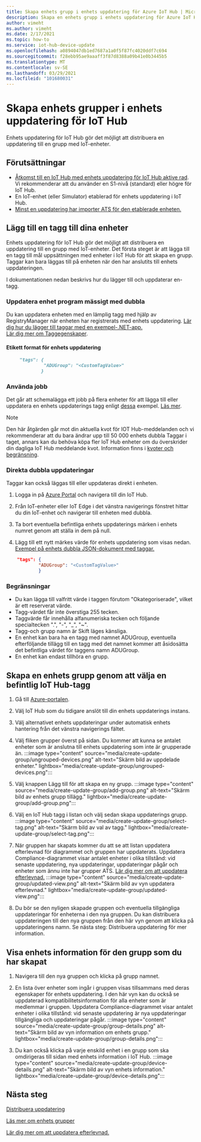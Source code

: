 ```yaml
---
title: Skapa enhets grupp i enhets uppdatering för Azure IoT Hub | Microsoft Docs
description: Skapa en enhets grupp i enhets uppdatering för Azure IoT Hub
author: vimeht
ms.author: vimeht
ms.date: 2/17/2021
ms.topic: how-to
ms.service: iot-hub-device-update
ms.openlocfilehash: a0894047db1ed7687a1a0f5f87fc4020ddf7c694
ms.sourcegitcommit: f28ebb95ae9aaaff3f87d8388a09b41e0b3445b5
ms.translationtype: MT
ms.contentlocale: sv-SE
ms.lasthandoff: 03/29/2021
ms.locfileid: "101680031"
---
```

# <a name="create-device-groups-in-device-update-for-iot-hub"></a>Skapa enhets grupper i enhets uppdatering för IoT Hub
Enhets uppdatering för IoT Hub gör det möjligt att distribuera en uppdatering till en grupp med IoT-enheter.

## <a name="prerequisites"></a>Förutsättningar

* [Åtkomst till en IoT Hub med enhets uppdatering för IoT Hub aktive rad](create-device-update-account.md). Vi rekommenderar att du använder en S1-nivå (standard) eller högre för IoT Hub. 
* En IoT-enhet (eller Simulator) etablerad för enhets uppdatering i IoT Hub.
* [Minst en uppdatering har importer ATS för den etablerade enheten.](import-update.md)

## <a name="add-a-tag-to-your-devices"></a>Lägg till en tagg till dina enheter  

Enhets uppdatering för IoT Hub gör det möjligt att distribuera en uppdatering till en grupp med IoT-enheter. Det första steget är att lägga till en tagg till mål uppsättningen med enheter i IoT Hub för att skapa en grupp. Taggar kan bara läggas till på enheten när den har anslutits till enhets uppdateringen.

I dokumentationen nedan beskrivs hur du lägger till och uppdaterar en-tagg.

### <a name="programmatically-update-device-twin"></a>Uppdatera enhet program mässigt med dubbla

Du kan uppdatera enheten med en lämplig tagg med hjälp av RegistryManager när enheten har registrerats med enhets uppdatering. 
[Lär dig hur du lägger till taggar med en exempel-.NET-app.](../iot-hub/iot-hub-csharp-csharp-twin-getstarted.md)  
[Lär dig mer om Taggegenskaper](../iot-hub/iot-hub-devguide-device-twins.md#tags-and-properties-format).

#### <a name="device-update-tag-format"></a>Etikett format för enhets uppdatering

```markdown
     "tags": {
              "ADUGroup": "<CustomTagValue>"
             }
```

### <a name="using-jobs"></a>Använda jobb

Det går att schemalägga ett jobb på flera enheter för att lägga till eller uppdatera en enhets uppdaterings tagg enligt [dessa](../iot-hub/iot-hub-devguide-jobs.md) exempel. [Läs mer](../iot-hub/iot-hub-csharp-csharp-schedule-jobs.md).

  > [!NOTE] 
  > Den här åtgärden går mot din aktuella kvot för IOT Hub-meddelanden och vi rekommenderar att du bara ändrar upp till 50 000 enhets dubbla Taggar i taget, annars kan du behöva köpa fler IoT Hub enheter om du överskrider din dagliga IoT Hub meddelande kvot. Information finns i [kvoter och begränsning](../iot-hub/iot-hub-devguide-quotas-throttling.md#quotas-and-throttling).

### <a name="direct-twin-updates"></a>Direkta dubbla uppdateringar

Taggar kan också läggas till eller uppdateras direkt i enheten.

1. Logga in på [Azure Portal](https://portal.azure.com) och navigera till din IoT Hub.

2. Från IoT-enheter eller IoT Edge i det vänstra navigerings fönstret hittar du din IoT-enhet och navigerar till enheten med dubbla.

3. Ta bort eventuella befintliga enhets uppdaterings märken i enhets numret genom att ställa in dem på null.

4. Lägg till ett nytt märkes värde för enhets uppdatering som visas nedan. [Exempel på enhets dubbla JSON-dokument med taggar.](../iot-hub/iot-hub-devguide-device-twins.md#device-twins)

```JSON
    "tags": {
            "ADUGroup": "<CustomTagValue>"
            }
```

### <a name="limitations"></a>Begränsningar

* Du kan lägga till valfritt värde i taggen förutom "Okategoriserade", vilket är ett reserverat värde.
* Tagg-värdet får inte överstiga 255 tecken.
* Taggvärde får innehålla alfanumeriska tecken och följande specialtecken ".", "-", "_", "~".
* Tagg-och grupp namn är Skift läges känsliga.
* En enhet kan bara ha en tagg med namnet ADUGroup, eventuella efterföljande tillägg till en tagg med det namnet kommer att åsidosätta det befintliga värdet för taggens namn ADUGroup.
* En enhet kan endast tillhöra en grupp.

## <a name="create-a-device-group-by-selecting-an-existing-iot-hub-tag"></a>Skapa en enhets grupp genom att välja en befintlig IoT Hub-tagg

1. Gå till [Azure-portalen](https://portal.azure.com).

2. Välj IoT Hub som du tidigare anslöt till din enhets uppdaterings instans.

3. Välj alternativet enhets uppdateringar under automatisk enhets hantering från det vänstra navigerings fältet.

4. Välj fliken grupper överst på sidan. Du kommer att kunna se antalet enheter som är anslutna till enhets uppdatering som inte är grupperade än.
   :::image type="content" source="media/create-update-group/ungrouped-devices.png" alt-text="Skärm bild av uppdelade enheter." lightbox="media/create-update-group/ungrouped-devices.png":::

5. Välj knappen Lägg till för att skapa en ny grupp.
   :::image type="content" source="media/create-update-group/add-group.png" alt-text="Skärm bild av enhets grupp tillägg." lightbox="media/create-update-group/add-group.png":::

6. Välj en IoT Hub tagg i listan och välj sedan skapa uppdaterings grupp.
   :::image type="content" source="media/create-update-group/select-tag.png" alt-text="Skärm bild av val av tagg." lightbox="media/create-update-group/select-tag.png":::

7. När gruppen har skapats kommer du att se att listan uppdatera efterlevnad för diagrammet och gruppen har uppdaterats.  Uppdatera Compliance-diagrammet visar antalet enheter i olika tillstånd: vid senaste uppdatering, nya uppdateringar, uppdateringar pågår och enheter som ännu inte har grupper ATS. [Lär dig mer om att uppdatera efterlevnad.](device-update-compliance.md) 
    :::image type="content" source="media/create-update-group/updated-view.png" alt-text="Skärm bild av vyn uppdatera efterlevnad." lightbox="media/create-update-group/updated-view.png":::

8. Du bör se den nyligen skapade gruppen och eventuella tillgängliga uppdateringar för enheterna i den nya gruppen. Du kan distribuera uppdateringen till den nya gruppen från den här vyn genom att klicka på uppdateringens namn. Se nästa steg: Distribuera uppdatering för mer information.

## <a name="view-device-details-for-the-group-you-created"></a>Visa enhets information för den grupp som du har skapat

1. Navigera till den nya gruppen och klicka på grupp namnet.

2. En lista över enheter som ingår i gruppen visas tillsammans med deras egenskaper för enhets uppdatering. I den här vyn kan du också se uppdaterad kompatibilitetsinformation för alla enheter som är medlemmar i gruppen. Uppdatera Compliance-diagrammet visar antalet enheter i olika tillstånd: vid senaste uppdatering är nya uppdateringar tillgängliga och uppdateringar pågår.
   :::image type="content" source="media/create-update-group/group-details.png" alt-text="Skärm bild av vyn information om enhets grupp." lightbox="media/create-update-group/group-details.png":::

3. Du kan också klicka på varje enskild enhet i en grupp som ska omdirigeras till sidan med enhets information i IoT Hub.
   :::image type="content" source="media/create-update-group/device-details.png" alt-text="Skärm bild av vyn enhets information." lightbox="media/create-update-group/device-details.png":::

## <a name="next-steps"></a>Nästa steg 

[Distribuera uppdatering](deploy-update.md)

[Läs mer om enhets grupper](device-update-groups.md)

[Lär dig mer om att uppdatera efterlevnad.](device-update-compliance.md)
